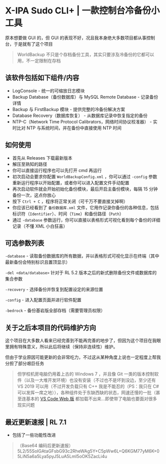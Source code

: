 ﻿# X-IPA Sudo CLI+ | 一款控制台冷备份小工具

原本想要做 GUI 的，但 GUI 的表现不好，况且我本身绝大多数项目都从事控制台，于是就有了这个项目

> WorldBackup 不只是个存档备份工具，其实只要涉及冷备份的它都可以用，不一定限制在存档

## 该软件包括如下组件/内容

- LogConsole - 统一的可缩放日志模块
- Backup Database（备份数据库）与 MySQL Remote Database - 记录备份详情
- Backup 与 FirstBackup 模块 - 提供完整的冷备份解决方案
- Database Recovery（数据库恢复） - 从数据库记录中恢复指定的备份
- NTP-C（Network Time Protocol Calibrators，网络时间协议校准器） - 实时比对 NTP 与系统时间，并在备份中直接使用 NTP 时间

## 如何使用

- 首先从 Releases 下载最新版本
- 解压至熟知的路径
- 你可以直接运行程序也可以先打开 cmd 再运行
- 初次启动会要求你配置 `WorldBackupConfig.xml` ，你可以通过 `-config` 参数重新运行程序以开始配置，或者你可以进入配置文件手动配置
- 再次启动软件就会开始初始化备份模块，最后开启主备份模块，每隔 15 分钟备份一次，这点你放心
- 按下 `Ctrl + C` ，程序将正常关闭（可千万不要直接叉掉啊）
- 你应该已经看到了 `备份数据库.xml` 文件，它用作记录你备份的各种信息，包括标识符（`Identifier`）、时间（`Time`）和备份路径（`Path`）
- 通过 `-database` 参数运行，你可以直接以表格形式可视化看到每个备份的详细记录（不懂 XML 小白狂喜）

## 可选参数列表

`-database` - 读取备份数据库的所有数据，并以表格形式可视化显示在终端（其中最新备份会特别标识且置顶显示）

`-del <data/database>` 针对于 RL 5.2 版本之后的新式删除备份文件或数据库的集合参数

`-recovery` - 选择备份并恢复到配置设定的来源位置

`-config` - 进入配置页面并进行软件配置

`-bedrock` - 备份基岩版全部存档（需要管理员权限）


## 关于之后本项目的代码维护方向

这个项目在大多数人看来已经完善到不能再完善的地步了，但因为这个项目在我眼里拥有特殊意义，所以此后将继续（保持非连续性）维护。

但由于学业原因可能更新的会非常吃力，不过这从某种角度上说也一定程度上帮我分担了部分艰巨任务

> 但学校机房电脑仍用着上古的 Windows 7 ，并且像 Git 一类的版本控制软件（以及一大堆开发环境）也没有安装（不过也不是坏到没边，至少还有 VS 2019 可以用（不过开发负载只有 C++ 我是不能忍的（PS：我只在 C# 可以发挥一席之地）），各种组件处于东缺西缺的状态，网速还慢的一批（甚至连基本的 [VS Code Web 版](https://vscode.dev) 都加载不出来...即使带了电脑也要面对很多现实问题

## 最近更新速报 | RL 7.1

- 包括了一些功能性改进

> （Base64 编码后更新速报） 5L2/55SoIGAtaGFsbG93c2RheWAg5Y+C5pWw6L+Q6KGM77yM6K+05LiN5a6a5Lya5pyJ5LuA5LmI5oOK5ZacLi4u
